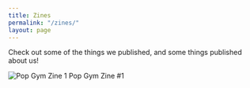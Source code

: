 ```yaml
---
title: Zines
permalink: "/zines/"
layout: page
---
```


Check out some of the things we published, and some things published about us!

![Pop Gym Zine 1](/assets/zinelogofinal.jpg)
Pop Gym Zine #1


